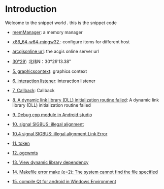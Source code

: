 # Introduction
Welcome to the snippet world .
this is the snippet code

- [memManager](https://github.com/cheldon-cn/thirdparty/blob/main/snippet/memomanager.md#1-memmanager): a memory manager 

- [x86_64-w64-mingw32 ](https://github.com/cheldon-cn/thirdparty/blob/main/snippet/memomanager.md#2---hostx86_64-w64-mingw32): configure items for different host

- [arcgisonline url](https://github.com/cheldon-cn/thirdparty/blob/main/snippet/memomanager.md#3-arcgisonline-url): the acgis online  server url 

- [30°29′](https://github.com/cheldon-cn/thirdparty/blob/main/snippet/memomanager.md#4--%E5%8C%97%E7%BA%ACn30291338--%E4%B8%9C%E7%BB%8Fe114284983): 北纬N：30°29′13.38″

- [5. graphicscontext](https://github.com/cheldon-cn/thirdparty/blob/main/snippet/memomanager.md#5-graphicscontext): graphics context 

- [6. interaction listener](https://github.com/cheldon-cn/thirdparty/blob/main/snippet/memomanager.md#6-interaction-listener): interaction listener

- [7. Callback](https://github.com/cheldon-cn/thirdparty/blob/main/snippet/memomanager.md#7-Callback): Callback

- [8. A dynamic link library (DLL) initialization routine failed](https://github.com/cheldon-cn/thirdparty/blob/main/snippet/memomanager.md#8-a-dynamic-link-library-dll-initialization-routine-failed):  A dynamic link library (DLL) initialization routine failed

- [9. Debug cpp module in Android studio](https://github.com/cheldon-cn/thirdparty/blob/main/snippet/memomanager.md#9-debug-cpp-module-in-android-studio)
  
- [10. signal SIGBUS: illegal alignment](https://github.com/cheldon-cn/thirdparty/blob/main/snippet/memomanager.md#10-signal-sigbus-illegal-alignment)

- [10.4 signal SIGBUS: illegal alignment Link Error](https://github.com/cheldon-cn/thirdparty/blob/main/snippet/memomanager.md#104-link-error)

- [11. token](https://github.com/cheldon-cn/thirdparty/blob/main/snippet/memomanager.md#11-token)

- [12. ogcwmts](https://github.com/cheldon-cn/thirdparty/blob/main/snippet/memomanager.md#12-ogcwmts)

- [13. View dynamic library dependency](https://github.com/cheldon-cn/thirdparty/blob/main/snippet/memomanager.md#13-view-dynamic-library-dependency)

- [14. Makefile error make (e=2): The system cannot find the file specified](https://github.com/cheldon-cn/thirdparty/blob/main/snippet/memomanager.md#12-ogcwmts)

- [15. compile Qt for android in Windows Environment](https://github.com/cheldon-cn/thirdparty/blob/main/snippet/memomanager.md#12-ogcwmts)